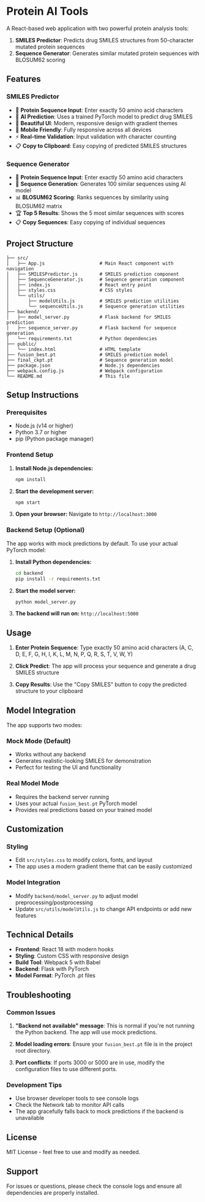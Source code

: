# Protein AI Tools

A React-based web application with two powerful protein analysis tools:

1. **SMILES Predictor**: Predicts drug SMILES structures from 50-character mutated protein sequences
2. **Sequence Generator**: Generates similar mutated protein sequences with BLOSUM62 scoring

## Features

### SMILES Predictor
- 🧬 **Protein Sequence Input**: Enter exactly 50 amino acid characters
- 🤖 **AI Prediction**: Uses a trained PyTorch model to predict drug SMILES
- 🎨 **Beautiful UI**: Modern, responsive design with gradient themes
- 📱 **Mobile Friendly**: Fully responsive across all devices
- ⚡ **Real-time Validation**: Input validation with character counting
- 📋 **Copy to Clipboard**: Easy copying of predicted SMILES structures

### Sequence Generator
- 🧬 **Protein Sequence Input**: Enter exactly 50 amino acid characters
- 🔄 **Sequence Generation**: Generates 100 similar sequences using AI model
- 📊 **BLOSUM62 Scoring**: Ranks sequences by similarity using BLOSUM62 matrix
- 🏆 **Top 5 Results**: Shows the 5 most similar sequences with scores
- 📋 **Copy Sequences**: Easy copying of individual sequences

## Project Structure

```
├── src/
│   ├── App.js                    # Main React component with navigation
│   ├── SMILESPredictor.js        # SMILES prediction component
│   ├── SequenceGenerator.js      # Sequence generation component
│   ├── index.js                  # React entry point
│   ├── styles.css                # CSS styles
│   └── utils/
│       ├── modelUtils.js         # SMILES prediction utilities
│       └── sequenceUtils.js      # Sequence generation utilities
├── backend/
│   ├── model_server.py           # Flask backend for SMILES prediction
│   ├── sequence_server.py        # Flask backend for sequence generation
│   └── requirements.txt          # Python dependencies
├── public/
│   └── index.html                # HTML template
├── fusion_best.pt                # SMILES prediction model
├── final_ckpt.pt                 # Sequence generation model
├── package.json                  # Node.js dependencies
├── webpack.config.js             # Webpack configuration
└── README.md                     # This file
```

## Setup Instructions

### Prerequisites

- Node.js (v14 or higher)
- Python 3.7 or higher
- pip (Python package manager)

### Frontend Setup

1. **Install Node.js dependencies:**
   ```bash
   npm install
   ```

2. **Start the development server:**
   ```bash
   npm start
   ```

3. **Open your browser:**
   Navigate to `http://localhost:3000`

### Backend Setup (Optional)

The app works with mock predictions by default. To use your actual PyTorch model:

1. **Install Python dependencies:**
   ```bash
   cd backend
   pip install -r requirements.txt
   ```

2. **Start the model server:**
   ```bash
   python model_server.py
   ```

3. **The backend will run on:** `http://localhost:5000`

## Usage

1. **Enter Protein Sequence**: Type exactly 50 amino acid characters (A, C, D, E, F, G, H, I, K, L, M, N, P, Q, R, S, T, V, W, Y)

2. **Click Predict**: The app will process your sequence and generate a drug SMILES structure

3. **Copy Results**: Use the "Copy SMILES" button to copy the predicted structure to your clipboard

## Model Integration

The app supports two modes:

### Mock Mode (Default)
- Works without any backend
- Generates realistic-looking SMILES for demonstration
- Perfect for testing the UI and functionality

### Real Model Mode
- Requires the backend server running
- Uses your actual `fusion_best.pt` PyTorch model
- Provides real predictions based on your trained model

## Customization

### Styling
- Edit `src/styles.css` to modify colors, fonts, and layout
- The app uses a modern gradient theme that can be easily customized

### Model Integration
- Modify `backend/model_server.py` to adjust model preprocessing/postprocessing
- Update `src/utils/modelUtils.js` to change API endpoints or add new features

## Technical Details

- **Frontend**: React 18 with modern hooks
- **Styling**: Custom CSS with responsive design
- **Build Tool**: Webpack 5 with Babel
- **Backend**: Flask with PyTorch
- **Model Format**: PyTorch .pt files

## Troubleshooting

### Common Issues

1. **"Backend not available" message**: This is normal if you're not running the Python backend. The app will use mock predictions.

2. **Model loading errors**: Ensure your `fusion_best.pt` file is in the project root directory.

3. **Port conflicts**: If ports 3000 or 5000 are in use, modify the configuration files to use different ports.

### Development Tips

- Use browser developer tools to see console logs
- Check the Network tab to monitor API calls
- The app gracefully falls back to mock predictions if the backend is unavailable

## License

MIT License - feel free to use and modify as needed.

## Support

For issues or questions, please check the console logs and ensure all dependencies are properly installed.
